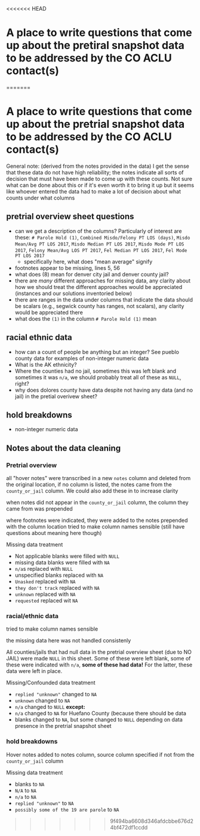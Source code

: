 <<<<<<< HEAD
# A place to write questions that come up about the pretiral snapshot data to be addressed by the CO ACLU contact(s) 
=======
# A place to write questions that come up about the pretrial snapshot data to be addressed by the CO ACLU contact(s) 

General note: (derived from the notes provided in the data) I get the sense that these data do not have high reliability; the notes indicate all sorts of decision that must have been made to come up with these counts. Not sure what can be done about this or if it's even worth it to bring it up but it seems like whoever entered the data had to make a lot of decision about what counts under what columns

## pretrial overview sheet questions
- can we get a description of the columns? Particularly of interest are these:
`# Parole Hold (1)`,	`Combined Misdo/Felony PT LOS (days)`,	`Misdo Mean/Avg PT LOS 2017`,	`Misdo Median PT LOS 2017`,	`Misdo Mode PT LOS 2017`,	`Felony Mean/Avg LOS PT 2017`,	`Fel Median PT LOS 2017`,	`Fel Mode PT LOS 2017`
  - specifically here, what does "mean average" signify
- footnotes appear to be missing, lines 5, 56
- what does (8) mean for denver city jail and denver county jail?
- there are *many* different approaches for missing data, any clarity about how we should treat the different approaches would be appreciated (instances and our solutions inventoried below)
- there are ranges in the data under columns that indicate the data should be scalars (e.g., segwick county has ranges, not scalars), any clarity would be appreciated there
- what does the `(1)` in the column `# Parole Hold (1)` mean

## racial ethnic data
- how can a count of people be anything but an integer? See pueblo county data for examples of non-integer numeric data 
- What is the AK ethnicity?
- Where the counties had no jail, sometimes this was left blank and sometimes it was `n/a`, we should probably treat all of these as `NULL`, right?
- why does dolores county have data despite not having any data (and no jail) in the pretial overivew sheet?

## hold breakdowns

- non-integer numeric data

## Notes about the data cleaning

### Pretrial overview
all "hover notes" were transcribed in a new `notes` column and deleted from the original location, if no column is listed, the notes came from the `county_or_jail` column. We could also add these in to increase clarity 

when notes did not appear in the `county_or_jail` column, the column they came from was prepended

where footnotes were indicated, they were added to the notes prepended with the column location
tried to make column names sensible (still have questions about meaning here though)

Missing data treatment
- Not applicable blanks were filled with `NULL`
- missing data blanks were filled with `NA`
- `n/a`s replaced with `NULL`
- unspecified blanks replaced with `NA`
- `Unasked` replaced with `NA`
- `they don't track` replaced with `NA`
- `unknown` replaced with `NA`
- `requested` replaced wit `NA`

### racial/ethnic data

tried to make column names sensible

the missing data here was not handled consistenly

All counties/jails that had null data in the pretrial overview sheet (due to NO JAIL) were made `NULL` in this sheet. Some of these were left blank, some of these were indicated with `n/a`, **some of these had data!** For the latter, these data were left in place.

Missing/Confounded data treatment
- `replied "unknown"` changed to `NA`
- `unknown` changed to `NA`
- `n/a` changed to `NULL` **except:**
- `n/a` changed to `NA` for Huefano County (because there should be data
- blanks changed to `NA`, but some changed to `NULL` depending on data presence in the pretrial snapshot sheet


### hold breakdowns

Hover notes added to notes column, source column specified if not from the `county_or_jail` column

Missing data treatment
- blanks to `NA`
- `N/A` to `NA`
- `n/a` to `NA`
- `replied "unknown"` to `NA`
- `possibly some of the 19 are parole` to `NA`


>>>>>>> 9f494ba6608d346afdcbbe676d24bf472df1ccdd
